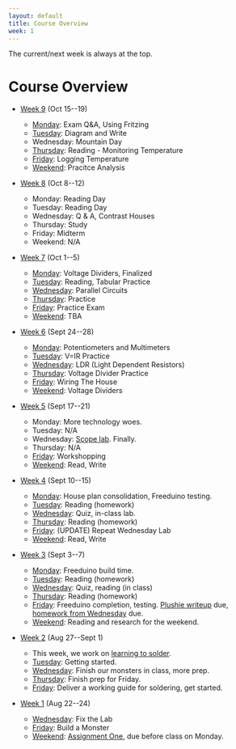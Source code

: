```yaml
---
layout: default
title: Course Overview
week: 1
---
```

The current/next week is always at the top.

# Course Overview

* [Week 9](w08.html) (Oct 15--19)
	* [Monday](w08.html#monday): Exam Q&A, Using Fritzing
	* [Tuesday](w08.html#tuesday): Diagram and Write
	* Wednesday: Mountain Day
	* [Thursday](w08.html#thursay): Reading - Monitoring Temperature
	* [Friday](w08.html#friday): Logging Temperature
	* [Weekend](w08.html#weekend): Pracitce Analysis

* [Week 8](w07.html) (Oct 8--12)
	* Monday: Reading Day
	* Tuesday: Reading Day
	* Wednesday: Q & A, Contrast Houses
	* Thursday: Study
	* Friday: Midterm
	* Weekend: N/A

* [Week 7](w06.html) (Oct 1--5)
	* [Monday](w06.html#monday): Voltage Dividers, Finalized
	* [Tuesday](w06.html#tuesday): Reading, Tabular Practice
	* [Wednesday](w06.html#wednesday): Parallel Circuits
	* [Thursday](w06.html#thursay): Practice
	* [Friday](w06.html#friday): Practice Exam
	* [Weekend](w06.html#weekend): TBA

* [Week 6](w05.html) (Sept 24--28)
	* [Monday](w05.html#monday): Potentiometers and Multimeters
	* [Tuesday](w05.html#tuesday): V=IR Practice
	* [Wednesday](w05.html#wednesday): LDR (Light Dependent Resistors)
	* [Thursday](w05.html#thursday): Voltage Divider Practice
	* [Friday](w05.html#friday): Wiring The House
	* [Weekend](w05.html#weekend): Voltage Dividers

* [Week 5](w04.html) (Sept 17--21)
	* Monday: More technology woes.
	* Tuesday: N/A
	* Wednesday: [Scope lab]({{site.url}}/assignments/oscilloscope-basics.html). Finally.
	* Thursday: N/A
	* [Friday](w04.html#friday): Workshopping
	* [Weekend](w04.html#weekend): Read, Write

* [Week 4](w03.html) (Sept 10--15)
	* [Monday](w03.html#monday): House plan consolidation, Freeduino testing.
	* [Tuesday](w03.html#tuesday): Reading (homework)
	* [Wednesday](w03.html#wednesday): Quiz, in-class lab.
	* [Thursday](w03.html#thursday): Reading (homework)
	* [Friday](w03.html#friday): (UPDATE) Repeat Wednesday Lab
	* [Weekend](w03.html#weekend): Read, Write

* [Week 3](w02.html) (Sept 3--7)
  * [Monday](w02.html#monday): Freeduino build time.
  * [Tuesday](w02.html#tuesday): Reading (homework)
  * [Wednesday](w02.html#wednesday): Quiz, reading (in class)
  * [Thursday](w02.html#thursday): Reading (homework)
  * [Friday](w02.html#friday): Freeduino completion, testing. [Plushie writeup]({{site.url}}/assignments/plushie-monster-writeup.html) due, [homework from Wednesday]({{site.url}}/assignments/exploring-home-wiring-planning.html) due. 
  * [Weekend](w02.html#weekend): Reading and research for the weekend.

* [Week 2](w01.html) (Aug 27--Sept 1)
  * This week, we work on [learning to solder]({{site.url}}/assignments/learn-to-solder.html).
  * [Tuesday](w01.html#Tuesday): Getting started.
  * [Wednesday](w01.html#Wednesday): Finish our monsters in class, more prep.
  * [Thursday](w01.html#Thursday): Finish prep for Friday.
  * [Friday](w01.html#Friday): Deliver a working guide for soldering, get started.

* [Week 1](w00.html) (Aug 22--24)
  * [Wednesday](w00.html#Wednesday): Fix the Lab
  * [Friday](w00.html#Friday): Build a Monster
  * [Weekend](w00.html#Weekend): [Assignment One]({{site.url}}/assignments/learning-to-fail.html), due before class on Monday.
